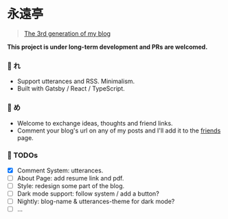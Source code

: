 # 永遠亭

> [The 3rd generation of my blog](https://raptazure.github.io/posts/writing-blog/)

**This project is under long-term development and PRs are welcomed.**

### 🌸 れ

- Support utterances and RSS. Minimalism.
- Built with Gatsby / React / TypeScript.

### 🌈 め

- Welcome to exchange ideas, thoughts and friend links.
- Comment your blog's url on any of my posts and I'll add it to the [friends](https://raptazure.github.io/friends) page.

### 🌿 TODOs

- [x] Comment System: utterances.
- [ ] About Page: add resume link and pdf.
- [ ] Style: redesign some part of the blog.
- [ ] Dark mode support: follow system / add a button?
- [ ] Nightly: blog-name & utterances-theme for dark mode?
- [ ] ...
